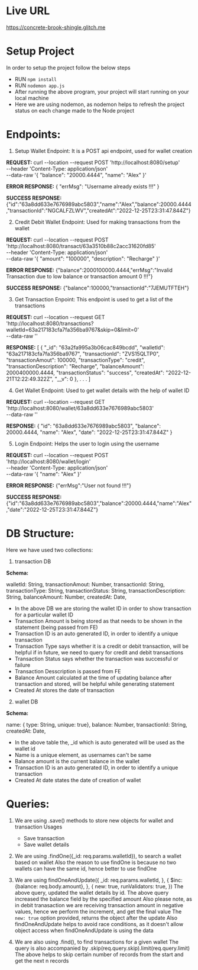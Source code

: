 # Live URL
https://concrete-brook-shingle.glitch.me

# Setup Project

In order to setup the project follow the below steps
- RUN `npm install`
- RUN `nodemon app.js`
- After running the above program, your project will start running on your local machine
- Here we are using nodemon, as nodemon helps to refresh the project status on each change made to the Node project








# Endpoints:

1. Setup Wallet Endpoint: It is a POST api endpoint, used for wallet creation

**REQUEST:**
curl --location --request POST 'http://localhost:8080/setup' \
--header 'Content-Type: application/json' \
--data-raw '{
    "balance": "20000.4444",
    "name": "Alex"
}'

**ERROR RESPONSE:**
{
    "errMsg": "Username already exists !!!"
}

**SUCCESS RESPONSE:**
{"id":"63a8dd633e7676989abc5803","name":"Alex","balance":20000.4444,"transactionId":"NGCALFZLWV","createdAt":"2022-12-25T23:31:47.844Z"}


2. Credit Debit Wallet Endpoint: Used for making transactions from the wallet

**REQUEST:**
curl --location --request POST 'http://localhost:8080/transact/63a3510b88c2acc31620fd85' \
--header 'Content-Type: application/json' \
--data-raw '{
    "amount": "100000",
    "description": "Recharge"
}'

**ERROR RESPONSE:**
{"balance":2000100000.4444,"errMsg":"Invalid Transaction due to low balance or transaction amount 0 !!!"}

**SUCCESS RESPONSE:**
{"balance":100000,"transactionId":"7JEMUTFTEH"}


3. Get Transaction Enpoint: This endpoint is used to get a list of the transactions

**REQUEST:**
curl --location --request GET 'http://localhost:8080/transactions?walletId=63a217183cfa7fa356ba9767&skip=0&limit=0' \
--data-raw ''

**RESPONSE:**
[
    {
        "_id": "63a2fa995a3b06cac849bcdd",
        "walletId": "63a217183cfa7fa356ba9767",
        "transactionId": "ZVS15QLTP0",
        "transactionAmout": 100000,
        "transactionType": "credit",
        "transactionDescription": "Recharge",
        "balanceAmount": 2000400000.4444,
        "transactionStatus": "success",
        "createdAt": "2022-12-21T12:22:49.322Z",
        "__v": 0
    },
    .
    .
    .
]


4. Get Wallet Endpoint: Used to get wallet details with the help of wallet ID

**REQUEST:**
curl --location --request GET 'http://localhost:8080/wallet/63a8dd633e7676989abc5803' \
--data-raw ''

**RESPONSE:**
{
    "id": "63a8dd633e7676989abc5803",
    "balance": 20000.4444,
    "name": "Alex",
    "date": "2022-12-25T23:31:47.844Z"
}


5. Login Endpoint: Helps the user to login using the username

**REQUEST:** 
curl --location --request POST 'http://localhost:8080/wallet/login' \
--header 'Content-Type: application/json' \
--data-raw '{
    "name": "Alex"
}'

**ERROR RESPONSE:**
{"errMsg":"User not found !!!"}

**SUCCESS RESPONSE:**
{"id":"63a8dd633e7676989abc5803","balance":20000.4444,"name":"Alex","date":"2022-12-25T23:31:47.844Z"}








# DB Structure:

Here we have used two collections:

1. transaction DB 

**Schema:**

walletId: String,
transactionAmout: Number,
transactionId: String,
transactionType: String,
transactionStatus: String,
transactionDescription: String,
balanceAmount: Number,
createdAt: Date,

- In the above DB we are storing the wallet ID in order to show transaction for a particular wallet ID
- Transaction Amount is being stored as that needs to be shown in the statement (being passed from FE)
- Transaction ID is an auto generated ID, in order to identify a unique transaction
- Transaction Type says whether it is a credit or debit transaction, will be helpful if in future, we need to query for credit and debit transactions
- Transaction Status says whether the transaction was successful or failure
- Transaction Desscription is passed from FE
- Balance Amount calculated at the time of updating balance after transaction and stored, will be helpful while generating statement
- Created At stores the date of transaction

2. wallet DB 

**Schema:**

name: { type: String, unique: true},
balance: Number,
transactionId: String,
createdAt: Date,

- In the above table the, _id which is auto generated will be used as the wallet id
- Name is a unique element, as usernames can't be same
- Balance amount is the current balance in the wallet
- Transaction ID is an auto generated ID, in order to identify a unique transaction
- Created At date states the date of creation of wallet








# Queries:

1. We are using .save() methods to store new objects for wallet and transaction
   Usages
   - Save transaction
   - Save wallet details

2. We are using .findOne({_id: req.params.walletId}), to search a wallet based on wallet
   Also the reason to use findOne is because no two wallets can have the same id, hence better to use findOne

3. We are using
    findOneAndUpdate({
        _id: req.params.walletId,
    }, {
        $inc: {balance: req.body.amount}, 
    }, {
        new: true,
        runValidators: true,
    })
    The above query, updated the wallet details by id. The above query increased the balance field by the specified amount
    Also please note, as in debit tranasaction we are receiving transaction amount in negative values, hence we perform
    the increment, and get the final value
    The `new: true` option provided, returns the object after the update
    Also findOneAndUpdate helps to avoid race conditions, as it doesn't allow object access when findOneAndUpdate is using
    the data

4. We are also using .find(), to find transactions for a given wallet
   The query is also accompanied by .skip(req.query.skip).limit(req.query.limit)
   The above helps to skip certain number of records from the start and get the next n records
